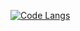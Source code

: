 [![Code Langs](https://github-readme-stats.vercel.app/api/wakatime?username=mrquantumoff&theme=dark)](https://github.com/mrquantumoff/)
